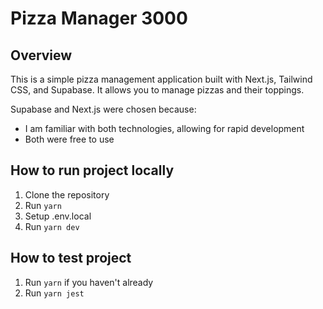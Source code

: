 # Pizza Manager 3000

## Overview

This is a simple pizza management application built with Next.js, Tailwind CSS, and Supabase. It allows you to manage pizzas and their toppings.

Supabase and Next.js were chosen because:

- I am familiar with both technologies, allowing for rapid development
- Both were free to use

## How to run project locally

1. Clone the repository
2. Run `yarn`
3. Setup .env.local
4. Run `yarn dev`

## How to test project

1. Run `yarn` if you haven't already
2. Run `yarn jest`
